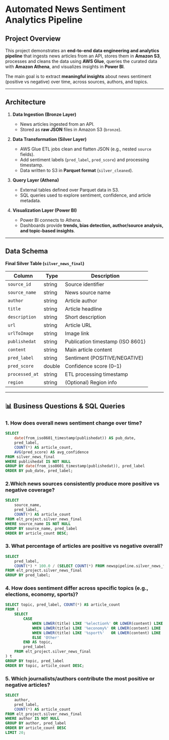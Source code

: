 # Automated News Sentiment Analytics Pipeline

##  Project Overview  
This project demonstrates an **end-to-end data engineering and analytics pipeline** that ingests news articles from an API, stores them in **Amazon S3**, processes and cleans the data using **AWS Glue**, queries the curated data with **Amazon Athena**, and visualizes insights in **Power BI**.  

The main goal is to extract **meaningful insights** about news sentiment (positive vs negative) over time, across sources, authors, and topics.  

---

##  Architecture  

1. **Data Ingestion (Bronze Layer)**  
   - News articles ingested from an API.  
   - Stored as **raw JSON** files in Amazon S3 (`bronze`).  

2. **Data Transformation (Silver Layer)**  
   - AWS Glue ETL jobs clean and flatten JSON (e.g., nested `source` fields).  
   - Add sentiment labels (`pred_label`, `pred_score`) and processing timestamp.  
   - Data written to S3 in **Parquet format** (`silver_cleaned`).  

3. **Query Layer (Athena)**  
   - External tables defined over Parquet data in S3.  
   - SQL queries used to explore sentiment, confidence, and article metadata.  

4. **Visualization Layer (Power BI)**  
   - Power BI connects to Athena.  
   - Dashboards provide **trends, bias detection, author/source analysis, and topic-based insights**.  

---

##  Data Schema  

**Final Silver Table (`silver_news_final`)**

| Column        | Type    | Description |
|---------------|---------|-------------|
| `source_id`   | string  | Source identifier |
| `source_name` | string  | News source name |
| `author`      | string  | Article author |
| `title`       | string  | Article headline |
| `description` | string  | Short description |
| `url`         | string  | Article URL |
| `urlToImage`  | string  | Image link |
| `publishedat` | string  | Publication timestamp (ISO 8601) |
| `content`     | string  | Main article content |
| `pred_label`  | string  | Sentiment (POSITIVE/NEGATIVE) |
| `pred_score`  | double  | Confidence score (0–1) |
| `processed_at`| string  | ETL processing timestamp |
| `region`      | string  | (Optional) Region info |

---

## 📊 Business Questions & SQL Queries  
### 1. How does overall news sentiment change over time?  
```sql
SELECT 
    date(from_iso8601_timestamp(publishedat)) AS pub_date,
    pred_label,
    COUNT(*) AS article_count,
    AVG(pred_score) AS avg_confidence
FROM silver_news_final
WHERE publishedat IS NOT NULL
GROUP BY date(from_iso8601_timestamp(publishedat)), pred_label
ORDER BY pub_date, pred_label;

```
### 2.Which news sources consistently produce more positive vs negative coverage?
```sql
SELECT 
    source_name,
    pred_label,
    COUNT(*) AS article_count
FROM elt_project.silver_news_final
WHERE source_name IS NOT NULL
GROUP BY source_name, pred_label
ORDER BY article_count DESC;
```

### 3. What percentage of articles are positive vs negative overall?
```sql
SELECT 
    pred_label,
    COUNT(*) * 100.0 / (SELECT COUNT(*) FROM newspipeline.silver_news_final) AS percentage
FROM elt_project.silver_news_final
GROUP BY pred_label;
```
### 4. How does sentiment differ across specific topics (e.g., elections, economy, sports)?
```sql
SELECT topic, pred_label, COUNT(*) AS article_count
FROM (
    SELECT 
        CASE 
            WHEN LOWER(title) LIKE '%election%' OR LOWER(content) LIKE '%election%' THEN 'Elections'
            WHEN LOWER(title) LIKE '%economy%' OR LOWER(content) LIKE '%economy%' THEN 'Economy'
            WHEN LOWER(title) LIKE '%sport%'   OR LOWER(content) LIKE '%sport%'   THEN 'Sports'
            ELSE 'Other'
        END AS topic,
        pred_label
    FROM elt_project.silver_news_final
) t
GROUP BY topic, pred_label
ORDER BY topic, article_count DESC;
```

### 5. Which journalists/authors contribute the most positive or negative articles?
```sql
SELECT 
    author,
    pred_label,
    COUNT(*) AS article_count
FROM elt_project.silver_news_final
WHERE author IS NOT NULL
GROUP BY author, pred_label
ORDER BY article_count DESC
LIMIT 20;
```



